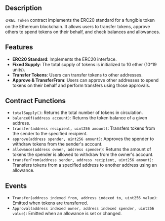 
## Description

`🪙KEL Token` contract implements the ERC20 standard for a fungible token on the Ethereum blockchain. It allows users to transfer tokens, approve others to spend tokens on their behalf, and check balances and allowances.

## Features

- **ERC20 Standard**: Implements the ERC20 interface.
- **Fixed Supply**: The total supply of tokens is initialized to 10 ether (10^19 units).
- **Transfer Tokens**: Users can transfer tokens to other addresses.
- **Approve & TransferFrom**: Users can approve other addresses to spend tokens on their behalf and perform transfers using those approvals.

## Contract Functions

- `totalSupply()`: Returns the total number of tokens in circulation.
- `balanceOf(address account)`: Returns the token balance of a given address.
- `transfer(address recipient, uint256 amount)`: Transfers tokens from the sender to the specified recipient.
- `approve(address spender, uint256 amount)`: Approves the spender to withdraw tokens from the sender's account.
- `allowance(address owner, address spender)`: Returns the amount of tokens the spender is allowed to withdraw from the owner's account.
- `transferFrom(address sender, address recipient, uint256 amount)`: Transfers tokens from a specified address to another address using an allowance.

## Events

- `Transfer(address indexed from, address indexed to, uint256 value)`: Emitted when tokens are transferred.
- `Approval(address indexed owner, address indexed spender, uint256 value)`: Emitted when an allowance is set or changed.


